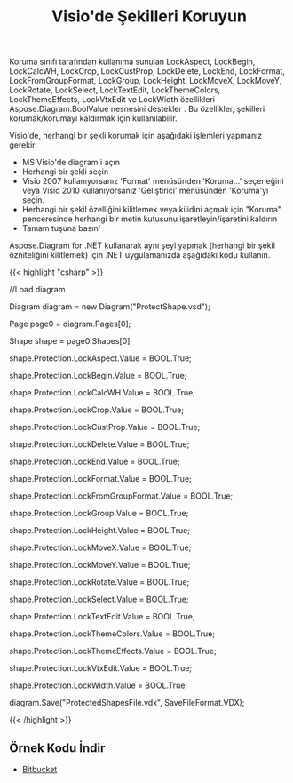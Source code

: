 ﻿---
title: Visio'de Şekilleri Koruyun
type: docs
weight: 20
url: /tr/net/protect-shapes-in-visio/
---
Koruma sınıfı tarafından kullanıma sunulan LockAspect, LockBegin, LockCalcWH, LockCrop, LockCustProp, LockDelete, LockEnd, LockFormat, LockFromGroupFormat, LockGroup, LockHeight, LockMoveX, LockMoveY, LockRotate, LockSelect, LockTextEdit, LockThemeColors, LockThemeEffects, LockVtxEdit ve LockWidth özellikleri Aspose.Diagram.BoolValue nesnesini destekler . Bu özellikler, şekilleri korumak/korumayı kaldırmak için kullanılabilir.

Visio'de, herhangi bir şekli korumak için aşağıdaki işlemleri yapmanız gerekir:

- MS Visio'de diagram'i açın
- Herhangi bir şekli seçin
- Visio 2007 kullanıyorsanız 'Format' menüsünden 'Koruma…' seçeneğini veya Visio 2010 kullanıyorsanız 'Geliştirici' menüsünden 'Koruma'yı seçin.
- Herhangi bir şekil özelliğini kilitlemek veya kilidini açmak için "Koruma" penceresinde herhangi bir metin kutusunu işaretleyin/işaretini kaldırın
- Tamam tuşuna basın'

Aspose.Diagram for .NET kullanarak aynı şeyi yapmak (herhangi bir şekil özniteliğini kilitlemek) için .NET uygulamanızda aşağıdaki kodu kullanın.

{{< highlight "csharp" >}}

 //Load diagram

Diagram diagram = new Diagram("ProtectShape.vsd");

Page page0 = diagram.Pages[0];

Shape shape = page0.Shapes[0];

shape.Protection.LockAspect.Value = BOOL.True;

shape.Protection.LockBegin.Value = BOOL.True;

shape.Protection.LockCalcWH.Value = BOOL.True;

shape.Protection.LockCrop.Value = BOOL.True;

shape.Protection.LockCustProp.Value = BOOL.True;

shape.Protection.LockDelete.Value = BOOL.True;

shape.Protection.LockEnd.Value = BOOL.True;

shape.Protection.LockFormat.Value = BOOL.True;

shape.Protection.LockFromGroupFormat.Value = BOOL.True;

shape.Protection.LockGroup.Value = BOOL.True;

shape.Protection.LockHeight.Value = BOOL.True;

shape.Protection.LockMoveX.Value = BOOL.True;

shape.Protection.LockMoveY.Value = BOOL.True;

shape.Protection.LockRotate.Value = BOOL.True;

shape.Protection.LockSelect.Value = BOOL.True;

shape.Protection.LockTextEdit.Value = BOOL.True;

shape.Protection.LockThemeColors.Value = BOOL.True;

shape.Protection.LockThemeEffects.Value = BOOL.True;

shape.Protection.LockVtxEdit.Value = BOOL.True;

shape.Protection.LockWidth.Value = BOOL.True;

diagram.Save("ProtectedShapesFile.vdx", SaveFileFormat.VDX);

{{< /highlight >}}
## **Örnek Kodu İndir**
- [Bitbucket](https://bitbucket.org/asposemarketplace/aspose-for-vsto/src/master/Aspose.Diagram%20Vs%20VSTO%20Visio/)
